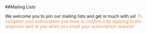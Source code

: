 

##Mailing Lists

We welcome you to join our mailing lists and get in touch with us! 
<font color="#F2853F"> *To complete your subscription you have to confirm it by replying to the response sent to you when you email your subscription request!* </font>


